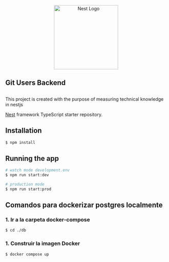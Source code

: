 <p align="center">
  <a href="http://nestjs.com/" target="blank"><img src="https://nestjs.com/img/logo-small.svg" width="200" alt="Nest Logo" /></a>
</p>

## Git Users Backend

##
This project is created with the purpose of measuring technical knowledge in nestjs

[Nest](https://github.com/nestjs/nest) framework TypeScript starter repository.



## Installation

```bash
$ npm install
```

## Running the app

```bash
# watch mode development.env
$ npm run start:dev

# production mode
$ npm run start:prod
```

## Comandos para dockerizar postgres localmente

### 1. Ir a la carpeta docker-compose

```bash
$ cd ./db
```

### 1. Construir la imagen Docker

```bash
$ docker compose up
```
